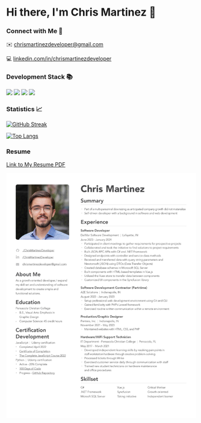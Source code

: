 # Hi there, I'm Chris Martinez 👋

### Connect with Me 🤝

✉️ [chrismartinezdeveloper@gmail.com](mailto:chrismartinezdeveloper@gmail.com)

💻 [linkedin.com/in/chrismartinezdeveloper](https://www.linkedin.com/in/chrismartinezdeveloper/)

### Development Stack 📚

![](https://img.shields.io/badge/HTML-239120?style=for-the-badge&logo=html5&logoColor=white)
![](https://img.shields.io/badge/CSS-239120?&style=for-the-badge&logo=css3&logoColor=white)
![](https://img.shields.io/badge/JavaScript-F7DF1E?style=for-the-badge&logo=javascript&logoColor=black)
![](https://img.shields.io/badge/Python-3776AB?style=for-the-badge&logo=python&logoColor=white)

### Statistics 📈

[![GitHub Streak](http://github-readme-streak-stats.herokuapp.com?user=chrisMartinezDeveloper&theme=gotham)](https://git.io/streak-stats)

[![Top Langs](https://github-readme-stats.vercel.app/api/top-langs/?username=chrisMartinezDeveloper&layout=compact&theme=gotham)](https://github.com/anuraghazra/github-readme-stats)

### Resume

[Link to My Resume PDF](/chris-martinez-resume.pdf)

<img src="/chris-martinez-resume-photo.jpg" alt="Resume">
